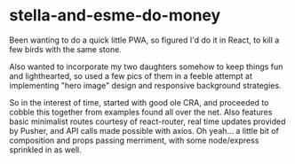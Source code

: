 # stella-and-esme-do-money

Been wanting to do a quick little PWA, so figured I'd do it in React, to kill a few birds with the same stone. 

Also wanted to incorporate my two daughters somehow to keep things fun and lighthearted, so used a few pics of them in a feeble attempt at implementing "hero image" design and responsive background strategies.

So in the interest of time, started with good ole CRA, and proceeded to cobble this together from examples found all over the net.  Also features basic minimalist routes courtesy of react-router, real time updates provided by Pusher, and API calls made possible with axios.  Oh yeah... a little bit of composition and props passing merriment, with some node/express sprinkled in as well.
